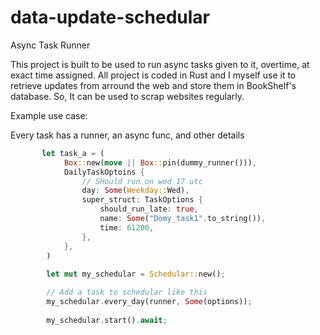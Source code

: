 # data-update-schedular
Async Task Runner 

This project is built to be used to run async tasks given to it, overtime, at exact time assigned.
All project is coded in Rust and I myself use it to retrieve updates from arround the web and store them in BookShelf's database.
So, It can be used to scrap websites regularly.

Example use case:

Every task has a runner, an async func, and other details

```Rust
       let task_a = (
            Box::new(move || Box::pin(dummy_runner())),
            DailyTaskOptoins {
                // SHould run on wed 17 utc
                day: Some(Weekday::Wed),
                super_struct: TaskOptions {
                    should_run_late: true,
                    name: Some("Domy_task1".to_string()),
                    time: 61200,
                },
            },
        )
        
        let mut my_schedular = Schedular::new();

        // Add a task to schedular like this
        my_schedular.every_day(runner, Some(options));
    
        my_schedular.start().await;
```

